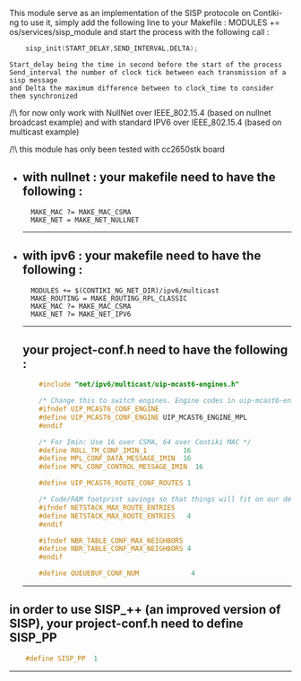 This module serve as an implementation of the SISP protocole on Contiki-ng
to use it, simply add the following line to your Makefile :
    MODULES += os/services/sisp_module
and start the process with the following call : 
``` C
    sisp_init(START_DELAY,SEND_INTERVAL,DELTA);
```
    Start_delay being the time in second before the start of the process
    Send_interval the number of clock tick between each transmission of a sisp message
    and Delta the maximum difference between to clock_time to consider them synchronized


/!\ for now only work with NullNet over IEEE_802.15.4 (based on nullnet broadcast example)
            and with standard IPV6 over IEEE_802.15.4 (based on multicast example)
                        
/!\ this module has only been tested with cc2650stk board

- with nullnet :
    your makefile need to have the following : 
    -----------------------------------------------------------------------------------
        MAKE_MAC ?= MAKE_MAC_CSMA
        MAKE_NET = MAKE_NET_NULLNET
    -----------------------------------------------------------------------------------

- with ipv6 :
    your makefile need to have the following : 
    -----------------------------------------------------------------------------------
        MODULES += $(CONTIKI_NG_NET_DIR)/ipv6/multicast
        MAKE_ROUTING = MAKE_ROUTING_RPL_CLASSIC
        MAKE_MAC ?= MAKE_MAC_CSMA
        MAKE_NET ?= MAKE_NET_IPV6
    -----------------------------------------------------------------------------------

    your project-conf.h need to have the following :
    -----------------------------------------------------------------------------------
    ```c
        #include "net/ipv6/multicast/uip-mcast6-engines.h"

        /* Change this to switch engines. Engine codes in uip-mcast6-engines.h */
        #ifndef UIP_MCAST6_CONF_ENGINE
        #define UIP_MCAST6_CONF_ENGINE UIP_MCAST6_ENGINE_MPL
        #endif

        /* For Imin: Use 16 over CSMA, 64 over Contiki MAC */
        #define ROLL_TM_CONF_IMIN_1         16
        #define MPL_CONF_DATA_MESSAGE_IMIN  16
        #define MPL_CONF_CONTROL_MESSAGE_IMIN  16

        #define UIP_MCAST6_ROUTE_CONF_ROUTES 1

        /* Code/RAM footprint savings so that things will fit on our device */
        #ifndef NETSTACK_MAX_ROUTE_ENTRIES
        #define NETSTACK_MAX_ROUTE_ENTRIES   4
        #endif

        #ifndef NBR_TABLE_CONF_MAX_NEIGHBORS
        #define NBR_TABLE_CONF_MAX_NEIGHBORS 4
        #endif

        #define QUEUEBUF_CONF_NUM             4
    ```
    -----------------------------------------------------------------------------------

in order to use SISP_++ (an improved version of SISP), your project-conf.h need to define SISP_PP
-----------------------------------------------------------------------------------
```c
    #define SISP_PP  1
```
-----------------------------------------------------------------------------------